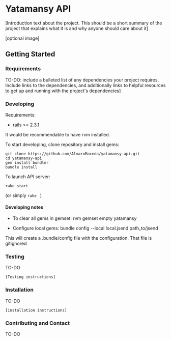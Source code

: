 # Yatamansy API

[Introduction text about the project. This should be a short summary of the project that explains what it is and why anyone should care about it]

[optional image]

## Getting Started
### Requirements
TO-DO: include a bulleted list of any dependencies your project requires. 
Include links to the dependencies, and additionally links to helpful resources
to get up and running with the project's dependencies]


### Developing

Requirements:
- rails >= 2.3.1

It would be recommendable to have rvm installed.

To start developing, clone repository and install gems: 
```````
git clone https://github.com/AlvaroMaceda/yatamansy-api.git
cd yatamansy-api
gem install bundler
bundle install
```````

To launch API server:

```````
rake start
```````

(or simply ```````rake ``````` )

#### Developing notes

- To clear all gems in gemset:
rvm gemset empty yatamansy

- Configure local gems:
bundle config --local local.jsend path_to/jsend

This will create a .bundle/config file with the configuration. That file is gitignored

### Testing

TO-DO
```````
[Testing instructions]
```````

### Installation
TO-DO
```````
[installation instructions]
```````

### Contributing and Contact
TO-DO